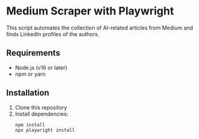 # Medium Scraper with Playwright

This script automates the collection of AI-related articles from Medium and finds LinkedIn profiles of the authors.

## Requirements

- Node.js (v16 or later)
- npm or yarn

## Installation

1. Clone this repository
2. Install dependencies:
   ```bash
   npm install
   npx playwright install